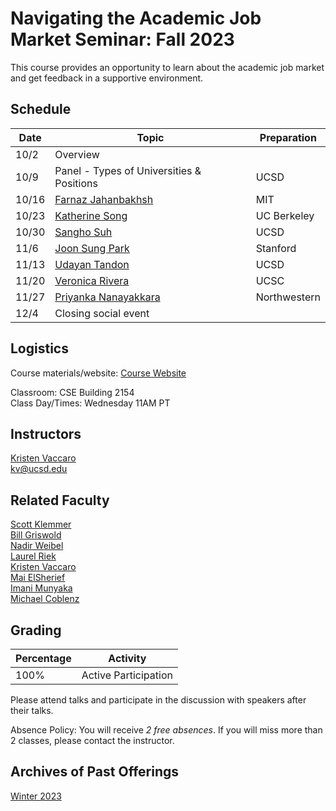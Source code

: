 # Navigating the Academic Job Market Seminar: Fall 2023 

This course provides an opportunity to learn about the academic job market and get feedback in a supportive environment. 

## Schedule

Date | Topic | Preparation
--- | --- | ---
10/2 | Overview |    
10/9 | Panel - Types of Universities & Positions | UCSD   
10/16 | [Farnaz Jahanbakhsh](https://people.csail.mit.edu/farnazj/) | MIT  
10/23 | [Katherine Song](https://kwsong.github.io/) | UC Berkeley   
10/30 | [Sangho Suh](https://sanghosuh.github.io/) | UCSD    
11/6 | [Joon Sung Park](http://www.joonsungpark.com/) | Stanford   
11/13 | [Udayan Tandon](https://www.udayan.info/) | UCSD  
11/20 | [Veronica Rivera](https://vrivera2017.github.io/) | UCSC  
11/27 | [Priyanka Nanayakkara](https://priyakalot.github.io/)| Northwestern  
12/4 | Closing social event |   


## Logistics

Course materials/website: [Course Website](https://kristenvaccaro.github.io/hci-seminar)     

Classroom: CSE Building 2154   
Class Day/Times: Wednesday 11AM PT  

## Instructors

[Kristen Vaccaro](http://kvaccaro.com)  
kv@ucsd.edu  

## Related Faculty

[Scott Klemmer](https://d.ucsd.edu/srk/)  
[Bill Griswold](https://cseweb.ucsd.edu/~wgg/)  
[Nadir Weibel](https://hxi.ucsd.edu/author/nadir-weibel/)  
[Laurel Riek](https://lriek.myportfolio.com/)  
[Kristen Vaccaro](http://kvaccaro.com)   
[Mai ElSherief](https://melsherief.eng.ucsd.edu/)  
[Imani Munyaka](https://www.imanimunyaka.com/)  
[Michael Coblenz](https://cseweb.ucsd.edu//~mcoblenz/)  


## Grading

Percentage | Activity
--- | ---
100% | Active Participation  

Please attend talks and participate in the discussion with speakers after their talks.

Absence Policy: You will receive *2 free absences*. If you will miss more than 2 classes, please contact the instructor.


## Archives of Past Offerings
[Winter 2023](https://kristenvaccaro.github.io/hci-seminar/winter2023)

